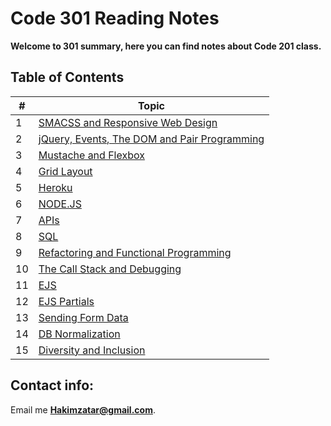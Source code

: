 # Code 301 Reading Notes

**Welcome to 301 summary, here you can find notes about Code 201 class.**


## Table of Contents

\# | Topic 
--- | ---
1 | [SMACSS and Responsive Web Design](301/read01)
2 | [jQuery, Events, The DOM and Pair Programming](301/read02)
3 | [Mustache and Flexbox](301/read03)
4 | [Grid Layout](301/read04)
5 | [Heroku](301/read05)
6 | [NODE.JS](301/read06)
7 | [APIs](301/read07)
8 | [SQL](301/read08)
9 | [Refactoring and Functional Programming](301/read09)
10 | [The Call Stack and Debugging](301/read10)
11 | [EJS](301/read11)
12 | [EJS Partials](301/read12)
13 | [Sending Form Data](301/read13)
14 | [DB Normalization](301/read14)
15 | [Diversity and Inclusion](301/read15)



## Contact info:
Email me **Hakimzatar@gmail.com**.
